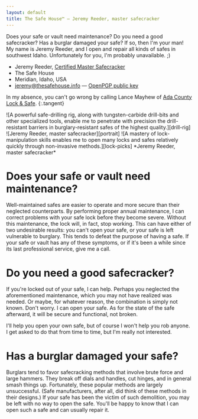 ```yaml
---
layout: default
title: The Safe House™ — Jeremy Reeder, master safecracker
---
```


Does your safe or vault need maintenance? Do you need a good safecracker? Has a
burglar damaged your safe? If so, then I'm your man! My name is Jeremy Reeder,
and I open and repair all kinds of safes in southwest Idaho. Unfortunately for
you, I'm probably unavailable. ;)

- Jeremy Reeder, [Certified Master Safecracker][cms]
- The Safe House
- Meridian, Idaho, USA
- <jeremy@thesafehouse.info> — [OpenPGP public key][email-key]

In my absence, you can't go wrong by calling Lance Mayhew of [Ada County Lock &
Safe][mayhew].
{:.tangent}

<div class="gallery" markdown="1">
![A powerful safe-drilling rig, along with tungsten-carbide drill-bits and
other specialized tools, enable me to penetrate with precision the
drill-resistant barriers in burglary-resistant safes of the highest
quality.][drill-rig]
![Jeremy Reeder, master safecracker][portrait]
![A mastery of lock-manipulation skills enables me to open many locks and safes
relatively quickly through non-invasive methods.][lock-picks]
*Jeremy Reeder, master safecracker*
</div>

# Does your safe or vault need maintenance?
Well-maintained safes are easier to operate and more secure than their
neglected counterparts. By performing proper annual maintenance, I can correct
problems with your safe lock before they become severe. Without this
maintenance, the lock will, in fact, stop working. This can have either of two
undesirable results: you can't open your safe, or your safe is left vulnerable
to burglary. This tends to defeat the purpose of having a safe. If your safe or
vault has any of these symptoms, or if it's been a while since its last
professional service, give me a call.

# Do you need a good safecracker?
If you're locked out of your safe, I can help. Perhaps you neglected the
aforementioned maintenance, which you may not have realized was needed. Or
maybe, for whatever reason, the combination is simply not known. Don't worry. I
can open your safe. As for the state of the safe afterward, it will be secure
and functional, not broken.

I'll help you open your own safe, but of course I won't help you rob anyone. I
get asked to do that from time to time, but I'm really not interested.

# Has a burglar damaged your safe?
Burglars tend to favor safecracking methods that involve brute force and large
hammers. They break off dials and handles, cut hinges, and in general smash
things up. Fortunately, these popular methods are largely unsuccessful. (Safe
manufacturers, after all, did think of these methods in their designs.) If your
safe has been the victim of such demolition, you may be left with no way to
open the safe. You'll be happy to know that I can open such a safe and can
usually repair it.


[cms]:        https://en.wikipedia.org/wiki/Certified_Master_Safecracker
[email-key]:  download/publickey.jeremy@thesafehouse.info.asc
[drill-rig]:  images/helixbullet.jpg
[lock-picks]: images/jacknife-open.jpg
[logo]:       images/cracker.png
[mayhew]:     https://www.adacountylockandsafe.com
[portrait]:   images/JeremyReeder.jpg
